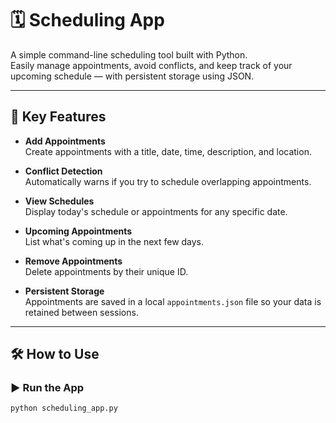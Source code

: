 # 🗓️ Scheduling App

A simple command-line scheduling tool built with Python.  
Easily manage appointments, avoid conflicts, and keep track of your upcoming schedule — with persistent storage using JSON.

---

## 🚀 Key Features

- **Add Appointments**  
  Create appointments with a title, date, time, description, and location.

- **Conflict Detection**  
  Automatically warns if you try to schedule overlapping appointments.

- **View Schedules**  
  Display today's schedule or appointments for any specific date.

- **Upcoming Appointments**  
  List what's coming up in the next few days.

- **Remove Appointments**  
  Delete appointments by their unique ID.

- **Persistent Storage**  
  Appointments are saved in a local `appointments.json` file so your data is retained between sessions.

---

## 🛠️ How to Use

### ▶️ Run the App
```bash
python scheduling_app.py

